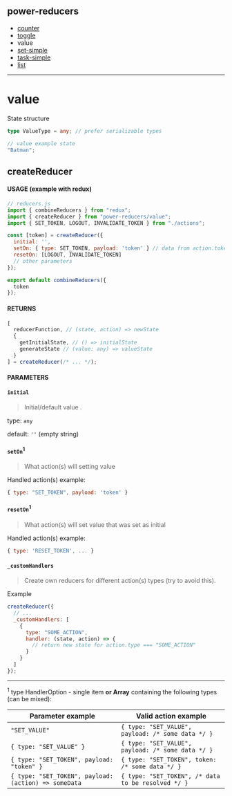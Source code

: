 ## power-reducers

- [counter](./counter.md)
- [toggle](./toggle.md)
- value
- [set-simple](./set-simple.md)
- [task-simple](./task-simple.md)
- [list](./list.md)

---

# value

State structure

```ts
type ValueType = any; // prefer serializable types
```

```js
// value example state
"Batman";
```

## createReducer

#### USAGE (example with redux)

```js
// reducers.js
import { combineReducers } from "redux";
import { createReducer } from "power-reducers/value";
import { SET_TOKEN, LOGOUT, INVALIDATE_TOKEN } from "./actions";

const [token] = createReducer({
  initial: '',
  setOn: { type: SET_TOKEN, payload: 'token' } // data from action.token
  resetOn: [LOGOUT, INVALIDATE_TOKEN]
  // other parameters
});

export default combineReducers({
  token
});
```

#### RETURNS

```javascript
[
  reducerFunction, // (state, action) => newState
  {
    getInitialState, // () => initialState
    generateState // (value: any) => valueState
  }
] = createReducer(/* ... */);
```

#### PARAMETERS

#### **`initial`**

> Initial/default value .

type: `any`

default: `''` (empty string)

#### **`setOn`<sup>1</sup>**

> What action(s) will setting value

Handled action(s) example:

```js
{ type: "SET_TOKEN", payload: 'token' }
```

#### **`resetOn`<sup>1</sup>**

> What action(s) will set value that was set as initial

Handled action(s) example:

```js
{ type: 'RESET_TOKEN', ... }
```

#### **`_customHandlers`**

> Create own reducers for different action(s) types (try to avoid this).

Example

```javascript
createReducer({
  // ...
  _customHandlers: [
    {
      type: "SOME_ACTION",
      handler: (state, action) => {
        // return new state for action.type === "SOME_ACTION"
      }
    }
  ]
});
```

---

<sup>1</sup> type HandlerOption - single item **or Array** containing the following types (can be mixed):

| Parameter example                                    | Valid action example                               |
| ---------------------------------------------------- | -------------------------------------------------- |
| `"SET_VALUE"`                                        | `{ type: "SET_VALUE", payload: /* some data */ }`  |
| `{ type: "SET_VALUE" }`                              | `{ type: "SET_VALUE", payload: /* some data */ }`  |
| `{ type: "SET_TOKEN", payload: "token" }`            | `{ type: "SET_TOKEN", token: /* some data */ }`    |
| `{ type: "SET_TOKEN", payload: (action) => someData` | `{ type: "SET_TOKEN", /* data to be resolved */ }` |
